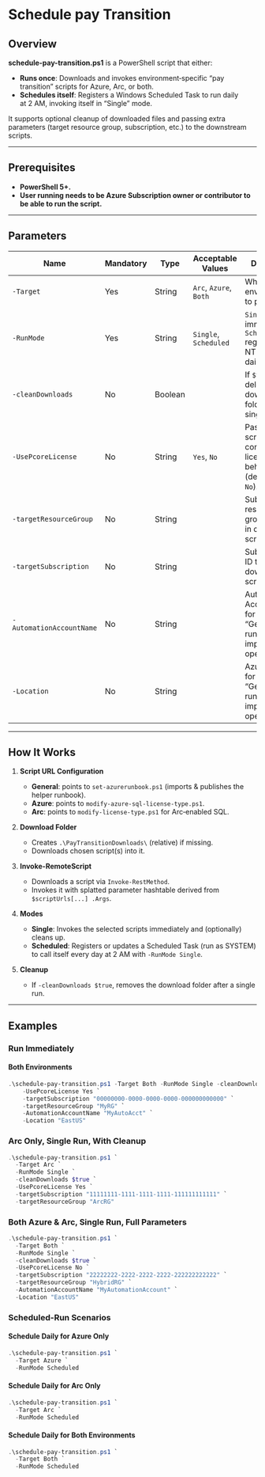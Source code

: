 # Schedule pay Transition

## Overview

**schedule-pay-transition.ps1** is a PowerShell script that either:

- **Runs once**: Downloads and invokes environment‑specific “pay transition” scripts for Azure, Arc, or both.
- **Schedules itself**: Registers a Windows Scheduled Task to run daily at 2 AM, invoking itself in “Single” mode.

It supports optional cleanup of downloaded files and passing extra parameters (target resource group, subscription, etc.) to the downstream scripts.

---

## Prerequisites

- **PowerShell 5+.**
- **User running needs to be Azure Subscription owner or contributor to be able to run the script.**  


---

## Parameters

| Name                   | Mandatory | Type    | Acceptable Values        | Description                                                                                  |
|------------------------|-----------|---------|--------------------------|----------------------------------------------------------------------------------------------|
| `-Target`              | Yes       | String  | `Arc`, `Azure`, `Both`   | Which environment(s) to process.                                                             |
| `-RunMode`             | Yes       | String  | `Single`, `Scheduled`    | `Single` runs immediately; `Scheduled` registers an NT Task to run daily at 2 AM.            |
| `-cleanDownloads`      | No        | Boolean |                          | If `$true`, deletes the download folder after a single run.                                  |
| `-UsePcoreLicense`     | No        | String  | `Yes`, `No`              | Passed to Arc script to control PCore licensing behavior (defaults to `No`).                  |
| `-targetResourceGroup` | No        | String  |                          | Subscription resource group to target in downstream scripts.                                 |
| `-targetSubscription`  | No        | String  |                          | Subscription ID to target in downstream scripts.                                             |
| `-AutomationAccountName` | No      | String  |                          | Automation Account name for the “General” runbook import operation.                          |
| `-Location`            | No        | String  |                          | Azure region for the “General” runbook import operation.                                     |

---

## How It Works

1. **Script URL Configuration**  
   - **General**: points to `set-azurerunbook.ps1` (imports & publishes the helper runbook).  
   - **Azure**: points to `modify-azure-sql-license-type.ps1`.  
   - **Arc**: points to `modify-license-type.ps1` for Arc‑enabled SQL.

2. **Download Folder**  
   - Creates `.\PayTransitionDownloads\` (relative) if missing.  
   - Downloads chosen script(s) into it.

3. **Invoke-RemoteScript**  
   - Downloads a script via `Invoke-RestMethod`.  
   - Invokes it with splatted parameter hashtable derived from `$scriptUrls[...] .Args`.

4. **Modes**  
   - **Single**: Invokes the selected scripts immediately and (optionally) cleans up.  
   - **Scheduled**: Registers or updates a Scheduled Task (run as SYSTEM) to call itself every day at 2 AM with `-RunMode Single`.

5. **Cleanup**  
   - If `-cleanDownloads $true`, removes the download folder after a single run.

---

## Examples

### Run Immediately
#### Both Environments

```powershell
.\schedule-pay-transition.ps1 -Target Both -RunMode Single -cleanDownloads $true `
    -UsePcoreLicense Yes `
    -targetSubscription "00000000-0000-0000-0000-000000000000" `
    -targetResourceGroup "MyRG" `
    -AutomationAccountName "MyAutoAcct" `
    -Location "EastUS"
````

### Arc Only, Single Run, With Cleanup
```powershell
.\schedule-pay-transition.ps1 `
  -Target Arc `
  -RunMode Single `
  -cleanDownloads $true `
  -UsePcoreLicense Yes `
  -targetSubscription "11111111-1111-1111-1111-111111111111" `
  -targetResourceGroup "ArcRG"
````

### Both Azure & Arc, Single Run, Full Parameters
```powershell
.\schedule-pay-transition.ps1 `
  -Target Both `
  -RunMode Single `
  -cleanDownloads $true `
  -UsePcoreLicense No `
  -targetSubscription "22222222-2222-2222-2222-222222222222" `
  -targetResourceGroup "HybridRG" `
  -AutomationAccountName "MyAutomationAccount" `
  -Location "EastUS"
```
### Scheduled-Run Scenarios

#### Schedule Daily for Azure Only
```powershell
.\schedule-pay-transition.ps1 `
  -Target Azure `
  -RunMode Scheduled
```
#### Schedule Daily for Arc Only
```powershell
.\schedule-pay-transition.ps1 `
  -Target Arc `
  -RunMode Scheduled
```

#### Schedule Daily for Both Environments
```powershell
.\schedule-pay-transition.ps1 `
  -Target Both `
  -RunMode Scheduled
```